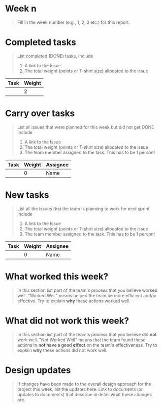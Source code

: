 
# Week n

> Fill in the week number (e.g., 1, 2, 3 etc.) for this report.


# Completed tasks

> List completed (DONE) tasks, include
> 1. A link to the Issue
> 2. The total weight (points or T-shirt size) allocated to the issue

| Task | Weight |
| ---- | ------ |
|  [](https://github.com/CS6510-SEA-SP25/t1-cicd/issues/)    |   2     |

# Carry over tasks

> List all issues that were planned for this week but did not get DONE
> Include
> 1. A link to the Issue
> 2. The total weight (points or T-shirt size) allocated to the issue
> 3. The team member assigned to the task. This has to be 1 person!

| Task | Weight | Assignee |
| ---- | ------ | -------- |
| [](https://github.com/CS6510-SEA-SP25/t1-cicd/issues/) | 0 | Name |

# New tasks

> List all the issues that the team is planning to work for next sprint
> Include
> 1. A link to the Issue
> 2. The total weight (points or T-shirt size) allocated to the issue
> 3. The team member assigned to the task. This has to be 1 person!

| Task | Weight | Assignee |
| ---- | ------ | -------- |
| [](https://github.com/CS6510-SEA-SP25/t1-cicd/issues/) | 0 | Name |


# What worked this week?

> In this section list part of the team's process that you believe worked well. "Worked Well" means helped the team be more efficient and/or effective. Try to explain **why** these actions worked well.

# What did not work this week?

> In this section list part of the team's process that you believe did **not** work well. "Not Worked Well" means that the team found these actions to **not have a good effect** on the team's effectiveness. Try to explain **why** these actions did not work well.

# Design updates

> If changes have been made to the overall design approach for the project this week, list the updates here. Link to documents (or updates to documents) that describe in detail what these changes are.
